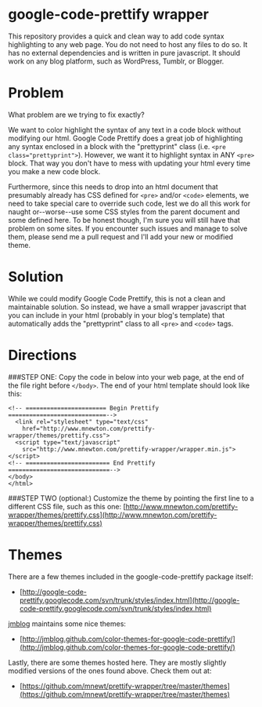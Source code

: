 google-code-prettify wrapper
=======================

This repository provides a quick and clean way to add code syntax highlighting to any web page. You do not need to host any files to do so. It has no external dependencies and is written in pure javascript. It should work on any blog platform, such as WordPress, Tumblr, or Blogger.

# Problem

What problem are we trying to fix exactly? 

We want to color highlight the syntax of any text in a code block without modifying our html. Google Code Prettify does a great job of highlighting any syntax enclosed in a block with the "prettyprint"
 class (i.e. `<pre class="prettyprint">`). However, we want it to highlight syntax in ANY `<pre>` block. That way you don't have to mess with updating your html every time you make a new code block.

 Furthermore, since this needs to drop into an html document that presumably already has CSS defined for `<pre>` and/or `<code>` elements, we need to take special care to override such code, lest we do all this work for naught or--worse--use some CSS styles from the parent document and some defined here. To be honest though, I'm sure you will still have that problem on some sites. If you encounter such issues and manage to solve them, please send me a pull request and I'll add your new or modified theme.

# Solution

While we could modify Google Code Prettify, this is not a clean and maintainable solution. So instead, we have a small wrapper javascript that you can include in your html (probably in your blog's template) that automatically adds the "prettyprint" class to all `<pre>` and `<code>` tags.

# Directions

###STEP ONE:
Copy the code in below into your web page, at the end of the file right before `</body>`.
The end of your html template should look like this:


    <!-- ======================= Begin Prettify ============================-->
      <link rel="stylesheet" type="text/css"
        href="http://www.mnewton.com/prettify-wrapper/themes/prettify.css">
      <script type="text/javascript"
        src="http://www.mnewton.com/prettify-wrapper/wrapper.min.js"></script>
    <!-- ======================== End Prettify =============================-->
    </body>
    </html>

###STEP TWO (optional:)
Customize the theme by pointing the first line to a different CSS file, such as this one:
[http://www.mnewton.com/prettify-wrapper/themes/prettify.css](http://www.mnewton.com/prettify-wrapper/themes/prettify.css)


# Themes

There are a few themes included in the google-code-prettify package itself:

 * [http://google-code-prettify.googlecode.com/svn/trunk/styles/index.html](http://google-code-prettify.googlecode.com/svn/trunk/styles/index.html)

[jmblog](https://github.com/jmblog) maintains some nice themes:

 * [http://jmblog.github.com/color-themes-for-google-code-prettify/](http://jmblog.github.com/color-themes-for-google-code-prettify/)

Lastly, there are some themes hosted here. They are mostly slightly modified versions of the ones found above. Check them out at:

 * [https://github.com/mnewt/prettify-wrapper/tree/master/themes](https://github.com/mnewt/prettify-wrapper/tree/master/themes)
